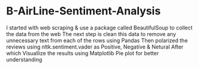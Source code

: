 # B-AirLine-Sentiment-Analysis
I started with web scraping & use a package called BeautifulSoup to collect the data from the web
The next step is clean this data to remove any unnecessary text from each of the rows using Pandas
Then polarized the reviews using nltk.sentiment.vader as Positive, Negative & Netural
After which Visuallize the results using Matplotlib Pie plot for better understanding

